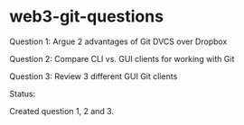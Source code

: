 # web3-git-questions

Question 1:
Argue 2 advantages of Git DVCS over Dropbox

Question 2:
Compare CLI vs. GUI clients for working with Git

Question 3:
Review 3 different GUI Git clients

Status:

Created question 1, 2 and 3.
